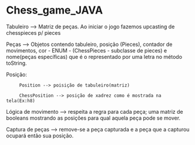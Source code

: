 # Chess_game_JAVA

Tabuleiro --> Matriz de peças. Ao iniciar o jogo fazemos upcasting de chesspieces p/ pieces

Peças --> Objetos contendo tabuleiro, posição (Pieces), contador de movimentos, cor - ENUM - (ChessPieces - subclasse de pieces) e nome(peças específicas) que é o representado por uma letra no método toString.

Posição:
        
         Position --> poisição de tabuleiro(matriz)
         
         ChessPosition --> posição de xadrez como é mostrada na tela(Ex:h8)

Lógica de movimento --> respeita a regra para cada peça; uma matriz de booleans mostrando as posições para qual aquela peça pode se mover.

Captura de peças --> remove-se a peça capturada e a peça que a capturou ocupará então sua posição.


